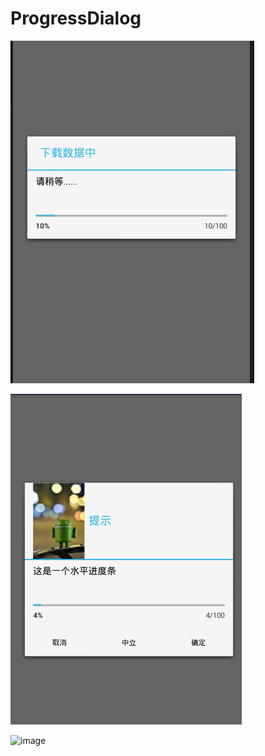 # ProgressDialog
![image](https://github.com/yufeilong92/ProgressDialog/blob/master/MyReadBookl_demo/icon/a.png)

 ![image](https://github.com/yufeilong92/ProgressDialog/blob/master/MyReadBookl_demo/icon/b.png)

 ![image](https://github.com/yufeilong92/ProgressDialog/blob/MyReadBookl_demo/master/icon/c.png)
